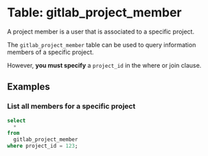 # Table: gitlab_project_member

A project member is a user that is associated to a specific project.

The `gitlab_project_member` table can be used to query information members of a specific project.

However, **you must specify** a `project_id` in the where or join clause.

## Examples

### List all members for a specific project

```sql
select
  *
from
  gitlab_project_member
where project_id = 123;
```